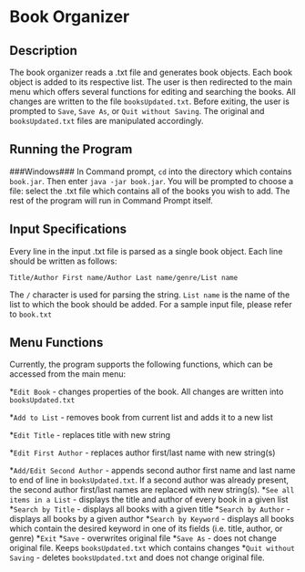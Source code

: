 Book Organizer
============
Description
------------
The book organizer reads a .txt file and generates book objects. Each book object is added to its respective list. The user is then redirected to the main menu which offers several functions for editing and searching the books. All changes are written to the file ``booksUpdated.txt``. Before exiting, the user is prompted to ``Save``, ``Save As``, or ``Quit without Saving``. The original and ``booksUpdated.txt`` files are manipulated accordingly. 

Running the Program
-------------------
###Windows###
In Command prompt, ``cd`` into the directory which contains ``book.jar``. Then enter ``java -jar book.jar``. You will be prompted to choose a file: select the .txt file which contains all of the books you wish to add. The rest of the program will run in Command Prompt itself. 

Input Specifications
--------------------
Every line in the input .txt file is parsed as a single book object. Each line should be written as follows:


``Title/Author First name/Author Last name/genre/List name``

The ``/`` character is used for parsing the string. ``List name`` is the name of the list to which the book should be added. For a sample input file, please refer to ``book.txt``

Menu Functions
--------------
Currently, the program supports the following functions, which can be accessed from the main menu:


*``Edit Book`` - changes properties of the book. All changes are written into ``booksUpdated.txt``

  *``Add to List`` - removes book from current list and adds it to a new list
  
   *``Edit Title`` - replaces title with new string
   
   *``Edit First Author`` - replaces author first/last name with new string(s)
   
   *``Add/Edit Second Author`` - appends second author first name and last name to end of line in ``booksUpdated.txt``. If a second author was already present, the second author first/last names are replaced with new string(s). 
*``See all items in a List`` - displays the title and author of every book in a given list
*``Search by Title`` - displays all books with a given title
*``Search by Author`` - displays all books by a given author
*``Search by Keyword`` - displays all books which contain the desired keyword in one of its fields (i.e. title, author, or genre)
*``Exit``
  *``Save`` - overwrites original file
  *``Save As`` - does not change original file. Keeps ``booksUpdated.txt`` which contains changes
  *``Quit without Saving`` - deletes ``booksUpdated.txt`` and does not change original file.

  
